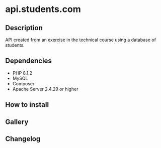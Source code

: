 # api.students.com

## Description

API created from an exercise in the technical course using a database of students.

## Dependencies

- PHP 8.1.2
- MySQL
- Composer
- Apache Server 2.4.29 or higher

## How to install

## Gallery

## Changelog